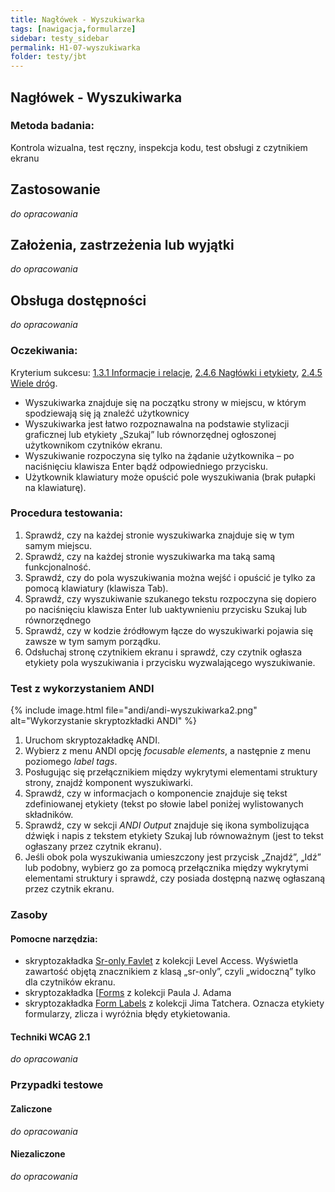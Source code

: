 ```yaml
---
title: Nagłówek - Wyszukiwarka
tags: [nawigacja,formularze]
sidebar: testy_sidebar
permalink: H1-07-wyszukiwarka
folder: testy/jbt
---
```



## Nagłówek - Wyszukiwarka

### Metoda badania:
Kontrola wizualna, test ręczny, inspekcja kodu, test obsługi z czytnikiem ekranu

## Zastosowanie
_do opracowania_
## Założenia, zastrzeżenia lub wyjątki
_do opracowania_

## Obsługa dostępności
_do opracowania_

### Oczekiwania:
Kryterium sukcesu: [1.3.1 Informacje i relacje](https://wcag.lepszyweb.pl/#info-and-relationships), [2.4.6 Nagłówki i etykiety](https://wcag.lepszyweb.pl/#headings-and-labels), [2.4.5 Wiele dróg](https://wcag.lepszyweb.pl/#multiple-ways).
-	Wyszukiwarka znajduje się na początku strony w miejscu, w którym spodziewają się ją znaleźć użytkownicy
-	Wyszukiwarka jest łatwo rozpoznawalna na podstawie stylizacji graficznej lub etykiety „Szukaj” lub równorzędnej ogłoszonej użytkownikom czytników ekranu.    
-	Wyszukiwanie rozpoczyna się tylko na żądanie użytkownika – po naciśnięciu klawisza Enter bądź odpowiedniego przycisku.
-	Użytkownik klawiatury może opuścić pole wyszukiwania (brak pułapki na klawiaturę).

### Procedura testowania:
1.	Sprawdź, czy na każdej stronie wyszukiwarka znajduje się w tym samym miejscu.
2.	Sprawdź, czy na każdej stronie wyszukiwarka ma taką samą funkcjonalność.
3.	Sprawdź, czy do pola wyszukiwania można wejść i opuścić je tylko za pomocą klawiatury (klawisza Tab).
4.	Sprawdź, czy wyszukiwanie szukanego tekstu rozpoczyna się dopiero po naciśnięciu klawisza Enter lub uaktywnieniu przycisku Szukaj lub równorzędnego  
5.	Sprawdź, czy w kodzie źródłowym łącze do wyszukiwarki pojawia się zawsze w tym samym porządku.
6.	Odsłuchaj stronę czytnikiem ekranu i sprawdź, czy czytnik ogłasza etykiety pola wyszukiwania i przycisku wyzwalającego wyszukiwanie.  

### Test z wykorzystaniem ANDI

{% include image.html file="andi/andi-wyszukiwarka2.png" alt="Wykorzystanie skryptozkładki ANDI" %}

1.	Uruchom skryptozakładkę ANDI.
2.	Wybierz z menu ANDI opcję *focusable elements*, a następnie z menu poziomego *label tags*.
3.	Posługując się przełącznikiem między wykrytymi elementami struktury strony, znajdź komponent wyszukiwarki.
4.	Sprawdź, czy w informacjach o komponencie znajduje się tekst zdefiniowanej etykiety (tekst po słowie label poniżej wylistowanych składników.
5.	Sprawdź, czy w sekcji *ANDI Output* znajduje się ikona symbolizująca dźwięk i napis z tekstem etykiety Szukaj lub równoważnym (jest to tekst ogłaszany przez czytnik ekranu).
6.	Jeśli obok pola wyszukiwania umieszczony jest przycisk „Znajdź”, „Idź” lub podobny, wybierz go za pomocą przełącznika między wykrytymi elementami struktury i sprawdź, czy posiada dostępną nazwę ogłaszaną przez czytnik ekranu.       

### Zasoby

#### Pomocne narzędzia:
-	skryptozakładka [Sr-only Favlet](https://labs.levelaccess.com/index.php/Category:Favlet) z kolekcji Level Access. Wyświetla zawartość objętą znacznikiem z klasą „sr-only”, czyli „widoczną” tylko dla czytników ekranu.
-	skryptozakładka [[Forms](http://pauljadam.com/bookmarklets/index.html) z kolekcji Paula J. Adama
-	skryptozakładka [Form Labels](https://jimthatcher.com/favelets/) z kolekcji Jima Tatchera. Oznacza etykiety formularzy, zlicza i wyróżnia błędy etykietowania.

#### Techniki WCAG 2.1
_do opracowania_

### Przypadki testowe

#### Zaliczone
_do opracowania_

#### Niezaliczone
_do opracowania_
